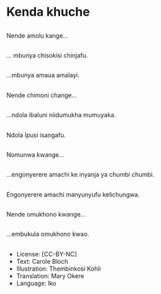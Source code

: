 # Kenda khuche

##
Nende amolu kange...

##
... mbunya chisokisi
chinjafu.

##
...mbunya amaua
amalayi.

##
Nende chimoni
change...

##
...ndola ibaluni
niidumukha mumuyaka.

##
Ndola Ipusi isangafu.

##
Nomunwa kwange...

##
...engonyerere amachi
ke inyanja ya chumbi
chumbi.

##
Engonyerere amachi
manyunyufu
kelichungwa.

##
Nende omukhono
kwange...

##
...embukula omukhono
kwao.

##
* License: [CC-BY-NC]
* Text: Carole Bloch
* Illustration: Thembinkosi Kohli
* Translation: Mary Okere
* Language: lko
